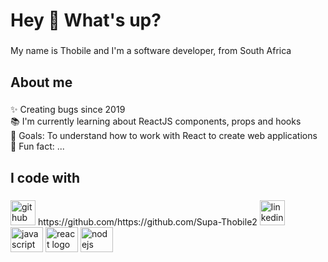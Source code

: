 <h1 align="left">Hey 👋 What's up?</h1>

###

<p align="left">My name is Thobile and I'm a software developer, from South Africa</p>

###

<h2 align="left">About me</h2>

###

<p align="left">✨ Creating bugs since 2019<br>📚 I'm currently learning about ReactJS components, props and hooks<br>🎯 Goals: To understand how to work with React to create web applications<br>🎲 Fun fact: ...</p>

###

<h2 align="left">I code with</h2>

###
<img src='https://cdn.jsdelivr.net/npm/simple-icons@3.0.1/icons/github.svg' alt='github' height='40'>
https://github.com/https://github.com/Supa-Thobile2
<img src='https://cdn.jsdelivr.net/npm/simple-icons@3.0.1/icons/linkedin.svg' alt='linkedin' height='40'>

<div align="left">
  <img src="https://cdn.jsdelivr.net/gh/devicons/devicon/icons/javascript/javascript-original.svg" height="40" width="52" alt="javascript logo"  />
 
  <img src="https://cdn.jsdelivr.net/gh/devicons/devicon/icons/react/react-original.svg" height="40" width="52" alt="react logo"  />


  <img src="https://cdn.jsdelivr.net/gh/devicons/devicon/icons/nodejs/nodejs-original.svg" height="40" width="52" alt="nodejs logo"  />
  
</div>

###

